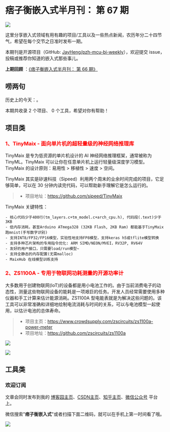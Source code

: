 # 痞子衡嵌入式半月刊： 第 67 期

![](http://henjay724.com/image/cnblogs/pzh_mcu_bi_weekly.PNG)

这里分享嵌入式领域有用有趣的项目/工具以及一些热点新闻，农历年分二十四节气，希望在每个交节之日准时发布一期。

本期刊是开源项目（GitHub: [JayHeng/pzh-mcu-bi-weekly](https://github.com/JayHeng/pzh-mcu-bi-weekly)），欢迎提交 issue，投稿或推荐你知道的嵌入式那些事儿。

**上期回顾** ：[《痞子衡嵌入式半月刊： 第 66 期》](https://www.cnblogs.com/henjay724/p/16863555.html)

## 唠两句

历史上的今天：。

本期共收录 2 个项目、 0 个工具，希望对你有帮助！

## 项目类

### <font color="red">1、TinyMaix - 面向单片机的超轻量级的神经网络推理库</font>

TinyMaix 是专为低资源的单片机设计的 AI 神经网络推理框架，通常被称为 TinyML。TinyMaix 可以让你在任意单片机上运行轻量级深度学习模型。TinyMaix 的设计原则：易用性 > 移植性 > 速度 > 空间。

TinyMaix 其实是矽速科技（Sipeed）利用两个周末的业余时间完成的项目，它足够简单，可以在 30 分钟内读完代码，可以帮助新手理解它是怎么运行的。

> * 项目地址：https://github.com/sipeed/TinyMaix

TinyMaix 关键特性：

```text
- 核心代码少于400行(tm_layers.c+tm_model.c+arch_cpu.h), 代码段(.text)少于3KB
- 低内存消耗，甚至Arduino ATmega328 (32KB Flash, 2KB Ram) 都能基于TinyMaix跑mnist(手写数字识别)
- 支持INT8/FP32/FP16模型，实验性地支持FP8模型，支持keras h5或tflite模型转换
- 支持多种芯片架构的专用指令优化: ARM SIMD/NEON/MVEI，RV32P, RV64V
- 友好的用户接口，只需要load/run模型~
- 支持全静态的内存配置(无需malloc)
- MaixHub 在线模型训练支持
```

### <font color="red">2、ZS1100A - 专用于物联网功耗测量的开源功率计</font>

大多数用于创建物联网(IoT)的设备都是用小电池工作的。由于当前消费电子的动态性，测量这些物联网设备的能耗是一项艰巨的任务。开发人员经常需要使用多种仪器和手工计算来估计能源消耗。ZS1100A 型电能表就是为解决这些问题的。该工具可以非常准确和详细地绘制电流消耗与时间的关系，可以与电池模型一起使用，以估计电池的总体寿命。

> * 项目主页：https://www.crowdsupply.com/zscircuits/zs1100a-power-meter
> * 项目地址：https://github.com/zscircuits/zs1100a

![](http://henjay724.com/image/biweekly20221123/ZS1100A.PNG)

![](http://henjay724.com/image/biweekly20221123/ZS1100A-Spec.PNG)

## 工具类



### 欢迎订阅

文章会同时发布到我的 [博客园主页](https://www.cnblogs.com/henjay724/)、[CSDN主页](https://blog.csdn.net/henjay724)、[知乎主页](https://www.zhihu.com/people/henjay724)、[微信公众号](http://weixin.sogou.com/weixin?type=1&query=痞子衡嵌入式) 平台上。

微信搜索"__痞子衡嵌入式__"或者扫描下面二维码，就可以在手机上第一时间看了哦。

![](http://henjay724.com/image/github/pzhMcu_qrcode_258x258.jpg)

